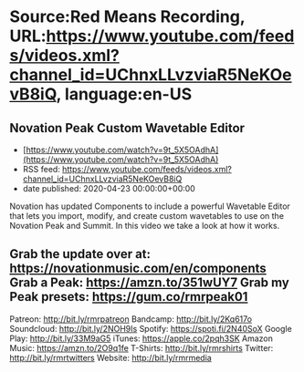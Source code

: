 # Source:Red Means Recording, URL:https://www.youtube.com/feeds/videos.xml?channel_id=UChnxLLvzviaR5NeKOevB8iQ, language:en-US

## Novation Peak Custom Wavetable Editor
 - [https://www.youtube.com/watch?v=9t_5X5OAdhA](https://www.youtube.com/watch?v=9t_5X5OAdhA)
 - RSS feed: https://www.youtube.com/feeds/videos.xml?channel_id=UChnxLLvzviaR5NeKOevB8iQ
 - date published: 2020-04-23 00:00:00+00:00

Novation has updated Components to include a powerful Wavetable Editor that lets you import, modify, and create custom wavetables to use on the Novation Peak and Summit. In this video we take a look at how it works.

Grab the update over at: https://novationmusic.com/en/components
Grab a Peak: https://amzn.to/351wUY7
Grab my Peak presets: https://gum.co/rmrpeak01
------------------------------------
Patreon: http://bit.ly/rmrpatreon
Bandcamp: http://bit.ly/2Kq617o
Soundcloud: http://bit.ly/2NOH9Is
Spotify: https://spoti.fi/2N40SoX
Google Play: http://bit.ly/33M9aG5
iTunes: https://apple.co/2pqh3SK
Amazon Music: https://amzn.to/2O9q1fe
T-Shirts: http://bit.ly/rmrshirts
Twitter: http://bit.ly/rmrtwitters
Website: http://bit.ly/rmrmedia

